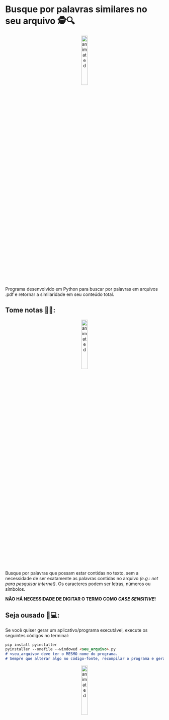 # Busque por palavras similares no seu arquivo 🕵️🔍

<p align="center">
  <img src="https://media4.giphy.com/media/v1.Y2lkPTc5MGI3NjExeWo3emh0MmZ6dDN1dm4ycWZ2OW43M3ltZG10cjVqbmtxYmwwM2hteCZlcD12MV9pbnRlcm5hbF9naWZfYnlfaWQmY3Q9Zw/42wQXwITfQbDGKqUP7/giphy.gif" alt="animated" height=20% width=20% />
</p>

Programa desenvolvido em Python para buscar por palavras em arquivos .pdf e retornar a similaridade em seu conteúdo total.

## Tome notas 📝🤓:

<p align="center">
  <img src="https://media1.giphy.com/media/v1.Y2lkPTc5MGI3NjExNGhiemkybGt6dmk2b3oyNnU0dTY1dnhiZHdoZXo4ZWYyZWJlbms2OSZlcD12MV9pbnRlcm5hbF9naWZfYnlfaWQmY3Q9Zw/XreQmk7ETCak0/giphy.gif" alt="animated" height=20% width=20% />
</p>

Busque por palavras que possam estar contidas no texto, sem a necessidade de ser exatamente as palavras contidas no arquivo *(e.g.: net para pesquisar internet)*. Os caracteres podem ser letras, números ou símbolos.

**NÃO HÁ NECESSIDADE DE DIGITAR O TERMO COMO *CASE SENSITIVE*!**

## Seja ousado 🤩💻: 
Se você quiser gerar um aplicativo/programa executável, execute os seguintes códigos no terminal:
```markdown
pip install pyinstaller
pyinstaller --onefile --windowed <seu_arquivo>.py
# <seu_arquivo> deve ter o MESMO nome do programa.
# Sempre que alterar algo no código-fonte, recompilar o programa e gerar um novo arquivo executável.
```

<p align="center">
  <img src="https://media0.giphy.com/media/v1.Y2lkPTc5MGI3NjExNzFheWJsOXJydmp3dGpxY2h3bmtuNjY3aHRsMzd3YXJwczN1eWt1NyZlcD12MV9pbnRlcm5hbF9naWZfYnlfaWQmY3Q9Zw/8m7nAJTYvzNUh54HQm/giphy.gif" alt="animated" height=20% width=20% />
</p>
